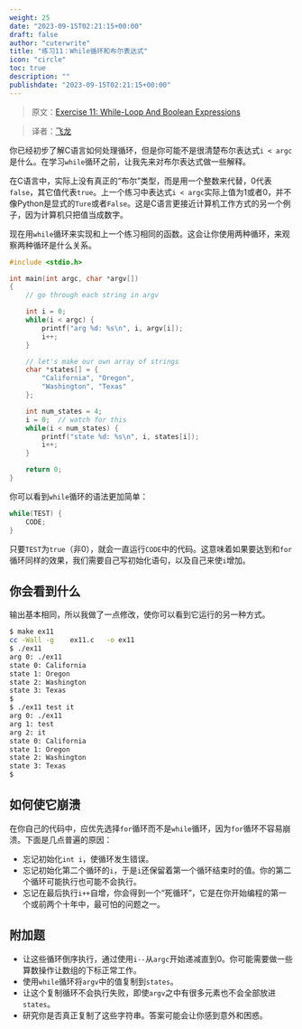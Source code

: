 ```yaml
---
weight: 25
date: "2023-09-15T02:21:15+00:00"
draft: false
author: "cuterwrite"
title: "练习11：While循环和布尔表达式"
icon: "circle"
toc: true
description: ""
publishdate: "2023-09-15T02:21:15+00:00"
---
```




> 原文：[Exercise 11: While-Loop And Boolean Expressions](http://c.learncodethehardway.org/book/ex11.html)

> 译者：[飞龙](https://github.com/wizardforcel)

你已经初步了解C语言如何处理循环，但是你可能不是很清楚布尔表达式`i < argc`是什么。在学习`while`循环之前，让我先来对布尔表达式做一些解释。

在C语言中，实际上没有真正的“布尔”类型，而是用一个整数来代替，0代表`false`，其它值代表`true`。上一个练习中表达式`i < argc`实际上值为1或者0，并不像Python是显式的`Ture`或者`False`。这是C语言更接近计算机工作方式的另一个例子，因为计算机只把值当成数字。

现在用`while`循环来实现和上一个练习相同的函数。这会让你使用两种循环，来观察两种循环是什么关系。

```c
#include <stdio.h>

int main(int argc, char *argv[])
{
    // go through each string in argv

    int i = 0;
    while(i < argc) {
        printf("arg %d: %s\n", i, argv[i]);
        i++;
    }

    // let's make our own array of strings
    char *states[] = {
        "California", "Oregon",
        "Washington", "Texas"
    };

    int num_states = 4;
    i = 0;  // watch for this
    while(i < num_states) {
        printf("state %d: %s\n", i, states[i]);
        i++;
    }

    return 0;
}
```

你可以看到`while`循环的语法更加简单：

```c
while(TEST) {
    CODE;
}
```

只要`TEST`为`true`（非0），就会一直运行`CODE`中的代码。这意味着如果要达到和`for`循环同样的效果，我们需要自己写初始化语句，以及自己来使`i`增加。

## 你会看到什么

输出基本相同，所以我做了一点修改，使你可以看到它运行的另一种方式。

```sh
$ make ex11
cc -Wall -g    ex11.c   -o ex11
$ ./ex11
arg 0: ./ex11
state 0: California
state 1: Oregon
state 2: Washington
state 3: Texas
$
$ ./ex11 test it
arg 0: ./ex11
arg 1: test
arg 2: it
state 0: California
state 1: Oregon
state 2: Washington
state 3: Texas
$
```

## 如何使它崩溃

在你自己的代码中，应优先选择`for`循环而不是`while`循环，因为`for`循环不容易崩溃。下面是几点普遍的原因：

+ 忘记初始化`int i`，使循环发生错误。
+ 忘记初始化第二个循环的`i`，于是`i`还保留着第一个循环结束时的值。你的第二个循环可能执行也可能不会执行。
+ 忘记在最后执行`i++`自增，你会得到一个“死循环”，它是在你开始编程的第一个或前两个十年中，最可怕的问题之一。

## 附加题

+ 让这些循环倒序执行，通过使用`i--`从`argc`开始递减直到0。你可能需要做一些算数操作让数组的下标正常工作。
+ 使用`while`循环将`argv`中的值复制到`states`。
+ 让这个复制循环不会执行失败，即使`argv`之中有很多元素也不会全部放进`states`。
+ 研究你是否真正复制了这些字符串。答案可能会让你感到意外和困惑。
